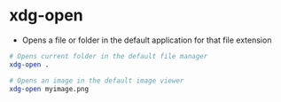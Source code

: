 # xdg-open

- Opens a file or folder in the default application for that file extension

```sh
# Opens current folder in the default file manager
xdg-open .

# Opens an image in the default image viewer
xdg-open myimage.png
```
